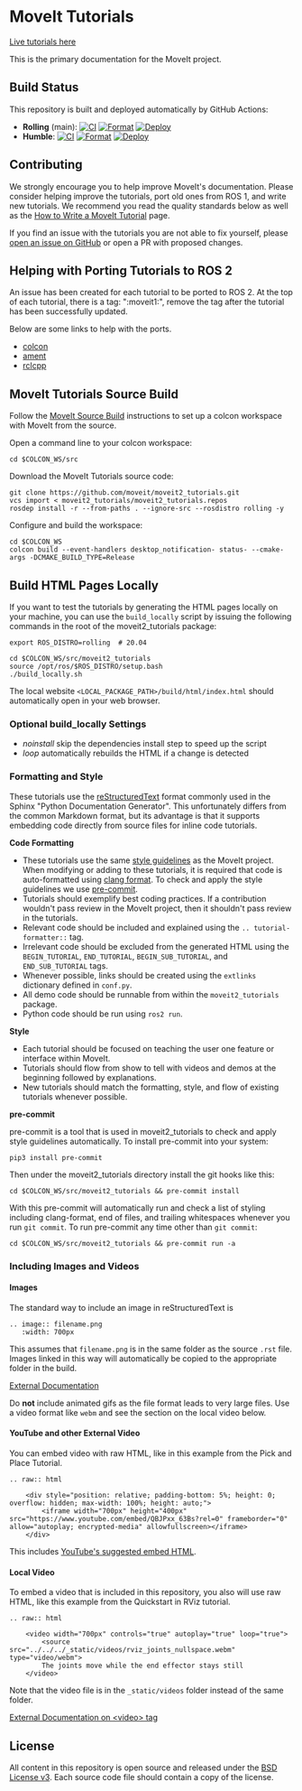 # MoveIt Tutorials
[Live tutorials here](https://moveit.picknik.ai/)

This is the primary documentation for the MoveIt project.
## Build Status

This repository is built and deployed automatically by GitHub Actions:

- **Rolling** (main): [![CI](https://github.com/moveit/moveit2_tutorials/actions/workflows/ci.yaml/badge.svg?branch=main)](https://github.com/moveit/moveit2_tutorials/actions/workflows/ci.yaml?query=branch%3Amain) [![Format](https://github.com/moveit/moveit2_tutorials/actions/workflows/format.yml/badge.svg?branch=main)](https://github.com/moveit/moveit2_tutorials/actions/workflows/format.yml?query=branch%3Amain) [![Deploy](https://github.com/moveit/moveit2_tutorials/actions/workflows/deploy.yml/badge.svg?branch=main)](https://github.com/moveit/moveit2_tutorials/actions/workflows/deploy.yml?query=branch%3Amain)
- **Humble**: [![CI](https://github.com/moveit/moveit2_tutorials/actions/workflows/ci.yaml/badge.svg?branch=humble)](https://github.com/moveit/moveit2_tutorials/actions/workflows/ci.yaml?query=branch%3Ahumble) [![Format](https://github.com/moveit/moveit2_tutorials/actions/workflows/format.yml/badge.svg?branch=humble)](https://github.com/moveit/moveit2_tutorials/actions/workflows/format.yml?query=branch%3Ahumble) [![Deploy](https://github.com/moveit/moveit2_tutorials/actions/workflows/deploy.yml/badge.svg?branch=humble)](https://github.com/moveit/moveit2_tutorials/actions/workflows/deploy.yml?query=branch%3Ahumble)

## Contributing

We strongly encourage you to help improve MoveIt's documentation. Please consider helping improve the tutorials, port old ones from ROS 1, and write new tutorials. We recommend you read the quality standards below as well as the [How to Write a MoveIt Tutorial](https://moveit.picknik.ai/main/doc/how_to_contribute/how_to_write_tutorials.html) page.

If you find an issue with the tutorials you are not able to fix yourself, please [open an issue on GitHub](https://github.com/moveit/moveit2_tutorials/issues/new) or open a PR with proposed changes.

## Helping with Porting Tutorials to ROS 2

An issue has been created for each tutorial to be ported to ROS 2. At the top of each tutorial, there is a tag: ":moveit1:", remove the tag
after the tutorial has been successfully updated.

Below are some links to help with the ports.

* [colcon](https://colcon.readthedocs.io/en/released/user/how-to.html)
* [ament](https://index.ros.org/doc/ros2/Tutorials/Ament-CMake-Documentation/)
* [rclcpp](https://docs.ros2.org/latest/api/rclcpp/index.html)


## MoveIt Tutorials Source Build

Follow the [MoveIt Source Build](https://moveit.ros.org/install-moveit2/source/) instructions to set up a colcon workspace with MoveIt from the source.

Open a command line to your colcon workspace:

    cd $COLCON_WS/src

Download the MoveIt Tutorials source code:

    git clone https://github.com/moveit/moveit2_tutorials.git
    vcs import < moveit2_tutorials/moveit2_tutorials.repos
    rosdep install -r --from-paths . --ignore-src --rosdistro rolling -y

Configure and build the workspace:

    cd $COLCON_WS
    colcon build --event-handlers desktop_notification- status- --cmake-args -DCMAKE_BUILD_TYPE=Release

## Build HTML Pages Locally

If you want to test the tutorials by generating the HTML pages locally on your machine, you can use the ``build_locally`` script by issuing the following commands in the root of the moveit2_tutorials package:

    export ROS_DISTRO=rolling  # 20.04

    cd $COLCON_WS/src/moveit2_tutorials
    source /opt/ros/$ROS_DISTRO/setup.bash
    ./build_locally.sh

The local website ``<LOCAL_PACKAGE_PATH>/build/html/index.html`` should automatically open in your web browser.

### Optional build_locally Settings

 - *noinstall* skip the dependencies install step to speed up the script
 - *loop* automatically rebuilds the HTML if a change is detected

### Formatting and Style

These tutorials use the [reStructuredText](http://www.sphinx-doc.org/en/stable/rest.html) format commonly used in the Sphinx "Python Documentation Generator". This unfortunately differs from the common Markdown format, but its advantage is that it supports embedding code directly from source files for inline code tutorials.

**Code Formatting**

* These tutorials use the same [style guidelines](http://moveit.ros.org/documentation/contributing/code/) as the MoveIt project. When modifying or adding to these tutorials, it is required that code is auto-formatted using [clang format](http://moveit.ros.org/documentation/contributing/code/). To check and apply the style guidelines we use [pre-commit](https://pre-commit.com/).
* Tutorials should exemplify best coding practices. If a contribution wouldn't pass review in the MoveIt project, then it shouldn't pass review in the tutorials.
* Relevant code should be included and explained using the ``.. tutorial-formatter::`` tag.
* Irrelevant code should be excluded from the generated HTML using the ``BEGIN_TUTORIAL``, ``END_TUTORIAL``, ``BEGIN_SUB_TUTORIAL``, and ``END_SUB_TUTORIAL`` tags.
* Whenever possible, links should be created using the ``extlinks`` dictionary defined in ``conf.py``.
* All demo code should be runnable from within the ``moveit2_tutorials`` package.
* Python code should be run using ``ros2 run``.

**Style**

* Each tutorial should be focused on teaching the user one feature or interface within MoveIt.
* Tutorials should flow from show to tell with videos and demos at the beginning followed by explanations.
* New tutorials should match the formatting, style, and flow of existing tutorials whenever possible.

**pre-commit**

pre-commit is a tool that is used in moveit2_tutorials to check and apply style guidelines automatically. To install pre-commit into your system:

    pip3 install pre-commit

Then under the moveit2_tutorials directory install the git hooks like this:

    cd $COLCON_WS/src/moveit2_tutorials && pre-commit install

With this pre-commit will automatically run and check a list of styling including clang-format, end of files, and trailing whitespaces whenever you run `git commit`. To run pre-commit any time other than `git commit`:

    cd $COLCON_WS/src/moveit2_tutorials && pre-commit run -a

### Including Images and Videos
#### Images
The standard way to include an image in reStructuredText is
```
.. image:: filename.png
   :width: 700px
```

This assumes that `filename.png` is in the same folder as the source `.rst` file. Images linked in this way will automatically be copied to the appropriate folder in the build.

[External Documentation](https://sublime-and-sphinx-guide.readthedocs.io/en/latest/images.html)

Do **not** include animated gifs as the file format leads to very large files. Use a video format like `webm` and see the section on the local video below.

#### YouTube and other External Video
You can embed video with raw HTML, like in this example from the Pick and Place Tutorial.
```
.. raw:: html

    <div style="position: relative; padding-bottom: 5%; height: 0; overflow: hidden; max-width: 100%; height: auto;">
        <iframe width="700px" height="400px" src="https://www.youtube.com/embed/QBJPxx_63Bs?rel=0" frameborder="0" allow="autoplay; encrypted-media" allowfullscreen></iframe>
    </div>
```
This includes [YouTube's suggested embed HTML](https://support.google.com/youtube/answer/171780?hl=en).

#### Local Video
To embed a video that is included in this repository, you also will use raw HTML, like this example from the Quickstart in RViz tutorial.

```
.. raw:: html

    <video width="700px" controls="true" autoplay="true" loop="true">
        <source src="../../../_static/videos/rviz_joints_nullspace.webm" type="video/webm">
        The joints move while the end effector stays still
    </video>
```

Note that the video file is in the `_static/videos` folder instead of the same folder.

[External Documentation on &lt;video&gt; tag](https://developer.mozilla.org/en-US/docs/Web/HTML/Element/video)

## License

All content in this repository is open source and released under the [BSD License v3](https://opensource.org/licenses/BSD-3-Clause). Each source code file should contain a copy of the license.
